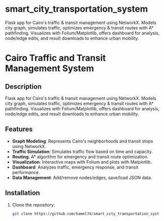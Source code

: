 # smart_city_transportation_system
Flask app for Cairo's traffic &amp; transit management using NetworkX. Models city graph, simulates traffic, optimizes emergency &amp; transit routes with A* pathfinding. Visualizes with Folium/Matplotlib, offers dashboard for analysis, node/edge edits, and result downloads to enhance urban mobility.
# Cairo Traffic and Transit Management System

## Description
Flask app for Cairo's traffic & transit management using NetworkX. Models city graph, simulates traffic, optimizes emergency & transit routes with A* pathfinding. Visualizes with Folium/Matplotlib, offers dashboard for analysis, node/edge edits, and result downloads to enhance urban mobility.

## Features
- **Graph Modeling**: Represents Cairo's neighborhoods and transit stops using NetworkX.
- **Traffic Simulation**: Simulates traffic flow based on time and capacity.
- **Routing**: A* algorithm for emergency and transit route optimization.
- **Visualization**: Interactive maps with Folium and plots with Matplotlib.
- **Dashboard**: Analyzes traffic, emergency response, and transit performance.
- **Data Management**: Add/remove nodes/edges, save/load JSON data.

## Installation
1. Clone the repository:
   ```bash
   git clone https://github.com/kamel74/smart_city_transportation_system.git
